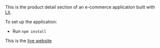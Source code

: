 This is the product detail section of an e-commerce application built with [Lit](https://lit.dev/).

To set up the application:
- Run `npm install`

This is the [live website](https://efosu-duffour.github.io/product-detail-section-e-commerce/)
